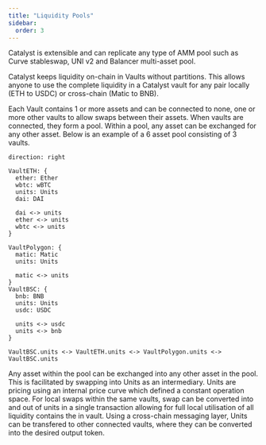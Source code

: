 ```yaml
---
title: "Liquidity Pools"
sidebar:
  order: 3
---
```


Catalyst is extensible and can replicate any type of AMM pool such as Curve stableswap, UNI v2 and Balancer multi-asset pool.

Catalyst keeps liquidity on-chain in Vaults without partitions. This allows anyone to use the complete liquidity in a Catalyst vault for any pair locally (ETH to USDC) or cross-chain (Matic to BNB).

Each Vault contains 1 or more assets and can be connected to none, one or more other vaults to allow swaps between their assets. When vaults are connected, they form a pool. Within a pool, any asset can be exchanged for any other asset. Below is an example of a 6 asset pool consisting of 3 vaults.

```d2
direction: right

VaultETH: {
  ether: Ether
  wbtc: wBTC
  units: Units
  dai: DAI

  dai <-> units
  ether <-> units
  wbtc <-> units
}

VaultPolygon: {
  matic: Matic
  units: Units

  matic <-> units
}
VaultBSC: {
  bnb: BNB
  units: Units
  usdc: USDC

  units <-> usdc
  units <-> bnb
}

VaultBSC.units <-> VaultETH.units <-> VaultPolygon.units <-> VaultBSC.units
```

Any asset within the pool can be exchanged into any other asset in the pool. This is facilitated by swapping into Units as an intermediary. Units are pricing using an internal price curve which defined a constant operation space.
For local swaps within the same vaults, swap can be converted into and out of units in a single transaction allowing for full local utilisation of all liquidity contains the in vault. Using a cross-chain messaging layer, Units can be transfered to other connected vaults, where they can be converted into the desired output token.
